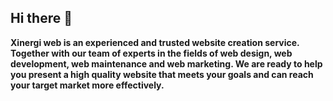 ## Hi there 👋



**Xinergi web is an experienced and trusted website creation service. Together with our team of experts in the fields of web design, web development, web maintenance and web marketing. We are ready to help you present a high quality website that meets your goals and can reach your target market more effectively.**
